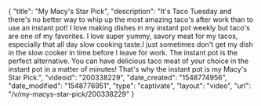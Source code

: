 {
    "title": "My Macy's Star Pick",
    "description": "It's Taco Tuesday and there's no better way to whip up the most amazing taco's after work than to use an instant pot! I love making dishes in my instant pot weekly but taco's are one of my favorites. I love super yummy, savory meat for my tacos, especially that all day slow cooking taste.I just sometimes don't get my dish in the slow cooker in time before I leave for work. The instant pot is the perfect alternative. You can have delicious taco meat of your choice in the instant pot in a matter of minutes! That's why the instant pot is my Macy's Star Pick.",
    "videoid": "200338229",
    "date_created": "1548774956",
    "date_modified": "1548776951",
    "type": "captivate",
    "layout": "video",
    "url": "\/v\/my-macys-star-pick\/200338229"
}
